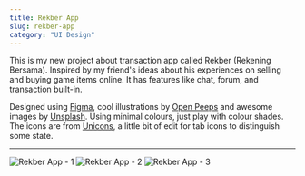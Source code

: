 ```yaml
---
title: Rekber App
slug: rekber-app
category: "UI Design"
---
```


This is my new project about transaction app called Rekber (Rekening Bersama). Inspired by my friend's ideas about his experiences on selling and buying game items online. It has features like chat, forum, and transaction built-in.

Designed using [Figma](https://www.figma.com), cool illustrations by [Open Peeps](https://www.openpeeps.com/) and awesome images by [Unsplash](https://unsplash.com/). Using minimal colours, just play with colour shades. The icons are from [Unicons](https://iconscout.com/unicons), a little bit of edit for tab icons to distinguish some state.

---

<img alt="Rekber App - 1" src="/images/works/works-rekber-detail-1.webp" srcSet="/images/works/works-rekber-detail-1.webp, /images/works/works-rekber-detail-1@2x.webp 2x, /images/works/works-rekber-detail-1@3x.webp 3x"/>
<img alt="Rekber App - 2" src="/images/works/works-rekber-detail-2.webp" srcSet="/images/works/works-rekber-detail-2.webp, /images/works/works-rekber-detail-2@2x.webp 2x, /images/works/works-rekber-detail-2@3x.webp 3x"/>
<img alt="Rekber App - 3" src="/images/works/works-rekber-detail-3.webp" srcSet="/images/works/works-rekber-detail-3.webp, /images/works/works-rekber-detail-3@2x.webp 2x, /images/works/works-rekber-detail-3@3x.webp 3x"/>
